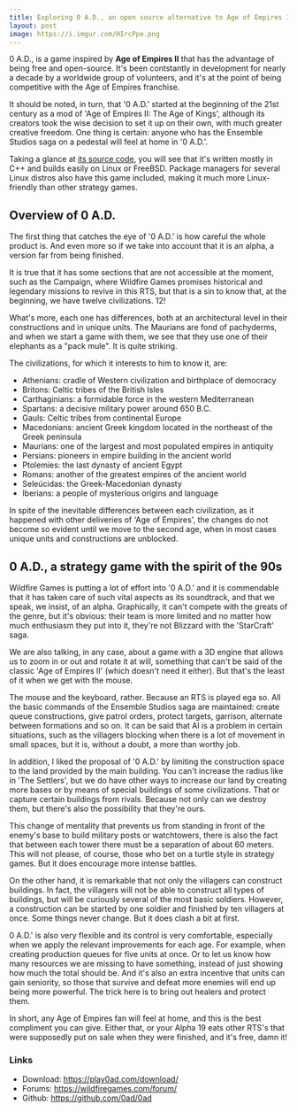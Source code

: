```yaml
---
title: Exploring 0 A.D., an open source alternative to Age of Empires II
layout: post
image: https://i.imgur.com/HIrcPpe.png
---
```


0 A.D., is a game inspired by **Age of Empires II** that has the advantage of being free and open-source. It's been contstantly in development for nearly a decade by a worldwide group of volunteers, and it's at the point of being competitive with the Age of Empires franchise.

It should be noted, in turn, that '0 A.D.' started at the beginning of the 21st century as a mod of 'Age of Empires II: The Age of Kings', although its creators took the wise decision to set it up on their own, with much greater creative freedom. One thing is certain: anyone who has the Ensemble Studios saga on a pedestal will feel at home in '0 A.D.'.

Taking a glance at [its source code](https://github.com/0ad/0ad), you will see that it's written mostly in C++ and builds easily on Linux or FreeBSD. Package managers for several Linux distros also have this game included, making it much more Linux-friendly than other strategy games.

## Overview of 0 A.D.

The first thing that catches the eye of '0 A.D.' is how careful the whole product is. And even more so if we take into account that it is an alpha, a version far from being finished.

It is true that it has some sections that are not accessible at the moment, such as the Campaign, where Wildfire Games promises historical and legendary missions to revive in this RTS, but that is a sin to know that, at the beginning, we have twelve civilizations. 12!

What's more, each one has differences, both at an architectural level in their constructions and in unique units. The Maurians are fond of pachyderms, and when we start a game with them, we see that they use one of their elephants as a "pack mule". It is quite striking.

The civilizations, for which it interests to him to know it, are:
- Athenians: cradle of Western civilization and birthplace of democracy
- Britons: Celtic tribes of the British Isles
- Carthaginians: a formidable force in the western Mediterranean
- Spartans: a decisive military power around 650 B.C.
- Gauls: Celtic tribes from continental Europe
- Macedonians: ancient Greek kingdom located in the northeast of the Greek peninsula
- Maurians: one of the largest and most populated empires in antiquity
- Persians: pioneers in empire building in the ancient world
- Ptolemies: the last dynasty of ancient Egypt
- Romans: another of the greatest empires of the ancient world
- Seleúcidas: the Greek-Macedonian dynasty
- Iberians: a people of mysterious origins and language

In spite of the inevitable differences between each civilization, as it happened with other deliveries of 'Age of Empires', the changes do not become so evident until we move to the second age, when in most cases unique units and constructions are unblocked.

## 0 A.D., a strategy game with the spirit of the 90s

Wildfire Games is putting a lot of effort into '0 A.D.' and it is commendable that it has taken care of such vital aspects as its soundtrack, and that we speak, we insist, of an alpha. Graphically, it can't compete with the greats of the genre, but it's obvious: their team is more limited and no matter how much enthusiasm they put into it, they're not Blizzard with the 'StarCraft' saga.

We are also talking, in any case, about a game with a 3D engine that allows us to zoom in or out and rotate it at will, something that can't be said of the classic 'Age of Empires II' (which doesn't need it either). But that's the least of it when we get with the mouse.

The mouse and the keyboard, rather. Because an RTS is played ega so. All the basic commands of the Ensemble Studios saga are maintained: create queue constructions, give patrol orders, protect targets, garrison, alternate between formations and so on. It can be said that AI is a problem in certain situations, such as the villagers blocking when there is a lot of movement in small spaces, but it is, without a doubt, a more than worthy job.

In addition, I liked the proposal of '0 A.D.' by limiting the construction space to the land provided by the main building. You can't increase the radius like in 'The Settlers', but we do have other ways to increase our land by creating more bases or by means of special buildings of some civilizations. That or capture certain buildings from rivals. Because not only can we destroy them, but there's also the possibility that they're ours.

This change of mentality that prevents us from standing in front of the enemy's base to build military posts or watchtowers, there is also the fact that between each tower there must be a separation of about 60 meters. This will not please, of course, those who bet on a turtle style in strategy games. But it does encourage more intense battles.

On the other hand, it is remarkable that not only the villagers can construct buildings. In fact, the villagers will not be able to construct all types of buildings, but will be curiously several of the most basic soldiers. However, a construction can be started by one soldier and finished by ten villagers at once. Some things never change. But it does clash a bit at first.

0 A.D.' is also very flexible and its control is very comfortable, especially when we apply the relevant improvements for each age. For example, when creating production queues for five units at once. Or to let us know how many resources we are missing to have something, instead of just showing how much the total should be. And it's also an extra incentive that units can gain seniority, so those that survive and defeat more enemies will end up being more powerful. The trick here is to bring out healers and protect them.

In short, any Age of Empires fan will feel at home, and this is the best compliment you can give. Either that, or your Alpha 19 eats other RTS's that were supposedly put on sale when they were finished, and it's free, damn it!

### Links
- Download: https://play0ad.com/download/
- Forums: https://wildfiregames.com/forum/
- Github: https://github.com/0ad/0ad
